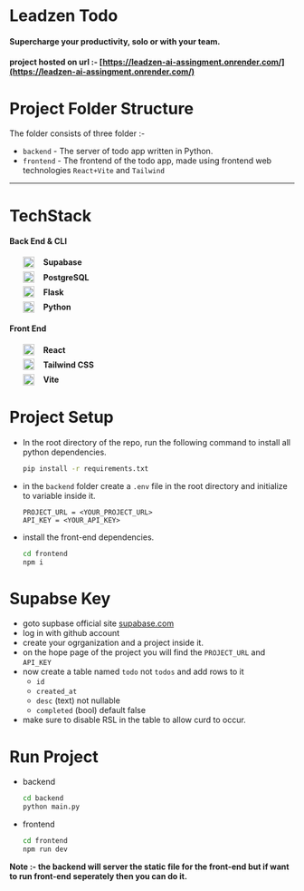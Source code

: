 # Leadzen Todo

#### Supercharge your productivity, solo or with your team.

#### project hosted on url :- [https://leadzen-ai-assingment.onrender.com/](https://leadzen-ai-assingment.onrender.com/)

# Project Folder Structure

The folder consists of three folder :-

- `backend` - The server of todo app written in Python.
- `frontend` - The frontend of the todo app, made using frontend web technologies `React+Vite` and `Tailwind`

---

# TechStack

#### Back End & CLI

<ul style='display:flex;flex-direction:column;gap:.4rem'>
    <li style="font-weight:bold;display:flex;align-items:center;gap:1rem"><img src='https://supabase.com/favicon/favicon-96x96.png' width='20'/> Supabase</li>
    <li style="font-weight:bold;display:flex;align-items:center;gap:1rem"><img src='https://www.postgresql.org/favicon.ico' width='20'/> PostgreSQL</li>
    <li style="font-weight:bold;display:flex;align-items:center;gap:1rem"><img src='https://flask.palletsprojects.com/en/3.0.x/_static/shortcut-icon.png' width='20'/> Flask</li>
    <li style="font-weight:bold;display:flex;align-items:center;gap:1rem"><img src='https://www.python.org/favicon.ico' width='20'/> Python</li>
</ul>

#### Front End

<ul style='display:flex;flex-direction:column;gap:.4rem'>
    <li style="font-weight:bold;display:flex;align-items:center;gap:1rem"><img src='https://react.dev/favicon.ico' width='20'/> React</li>
    <li style="font-weight:bold;display:flex;align-items:center;gap:1rem"><img src='https://tailwindcss.com/favicons/favicon.ico?v=3' width='20'/> Tailwind CSS</li>
    <li style="font-weight:bold;display:flex;align-items:center;gap:1rem"><img src='https://vitejs.dev/logo.svg' width='20'/> Vite</li>
</ul>

# Project Setup

- In the root directory of the repo, run the following command to install all python dependencies.
  ```bash
  pip install -r requirements.txt
  ```
- in the `backend` folder create a `.env` file in the root directory and initialize to variable inside it.
  ```.env
  PROJECT_URL = <YOUR_PROJECT_URL>
  API_KEY = <YOUR_API_KEY>
  ```
- install the front-end dependencies.
  ```bash
  cd frontend
  npm i
  ```

# Supabse Key

- goto supbase official site [supabase.com](https://supabase.com/)
- log in with github account
- create your ogrganization and a project inside it.
- on the hope page of the project you will find the `PROJECT_URL` and `API_KEY`
- now create a table named `todo` not `todos` and add rows to it
  - `id`
  - `created_at`
  - `desc` (text) not nullable
  - `completed` (bool) default false
- make sure to disable RSL in the table to allow curd to occur.

# Run Project

- backend
  ```bash
  cd backend
  python main.py
  ```
- frontend
  ```bash
  cd frontend
  npm run dev
  ```

**Note :- the backend will server the static file for the front-end but if want to run front-end seperately then you can do it.**
